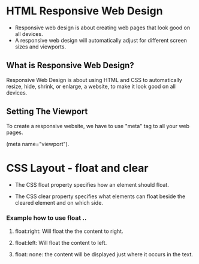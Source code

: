 # HTML Responsive Web Design

- Responsive web design is about creating web pages that look good on all devices.
- A responsive web design will automatically adjust for different screen sizes and viewports.

## What is Responsive Web Design?
Responsive Web Design is about using HTML and CSS to automatically resize, hide, shrink, or enlarge, a website, to make it look good on all devices.

## Setting The Viewport
To create a responsive website, we have to use "meta" tag to all your web pages. 

(meta name="viewport").

# CSS Layout - float and clear

- The CSS float property specifies how an element should float.

- The CSS clear property specifies what elements can float beside the cleared element and on which side.

### Example how to use float .. 

1. float:right: Will float the the content to right.

2. float:left: Will float the content to left.

3. float: none: the content will be displayed just where it occurs in the text.